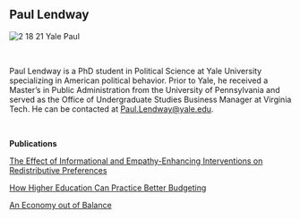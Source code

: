 ## Paul Lendway

![2 18 21 Yale Paul](https://user-images.githubusercontent.com/78934389/108396854-54dab180-71e5-11eb-84c0-f2fff40b4dae.jpg)


&nbsp;

Paul Lendway is a PhD student in Political Science at Yale University specializing in American political behavior. Prior to Yale, he received a Master’s in Public Administration from the University of Pennsylvania and served as the Office of Undergraduate Studies Business Manager at Virginia Tech. He can be contacted at Paul.Lendway@yale.edu. 

 &nbsp;

**Publications** 
 
 <a href="https://www.yalejournal.org/publications/the-effect-of-informational-and-empathy-enhancing-interventions-on-redistributive-preferences" URL> The Effect of Informational and Empathy-Enhancing Interventions on Redistributive Preferences </a>
  
<a href="https://www.fels.upenn.edu/recap/posts/1162" URL> How Higher Education Can Practice Better Budgeting </a>
 
 <a href="https://www.fels.upenn.edu/recap/posts/834" URL> An Economy out of Balance </a>
 
 &nbsp;





